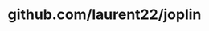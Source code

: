 ---
layout: post
title: github.com/laurent22/joplin
categories: link
tags: [انگلیسی, گیت‌هاب, برنامه‌نویسی]
---